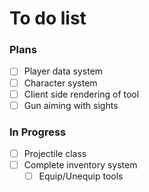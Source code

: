 # To do list

### Plans
- [ ] Player data system
- [ ] Character system
- [ ] Client side rendering of tool
- [ ] Gun aiming with sights

### In Progress
- [ ] Projectile class
- [ ] Complete inventory system
  - [ ] Equip/Unequip tools